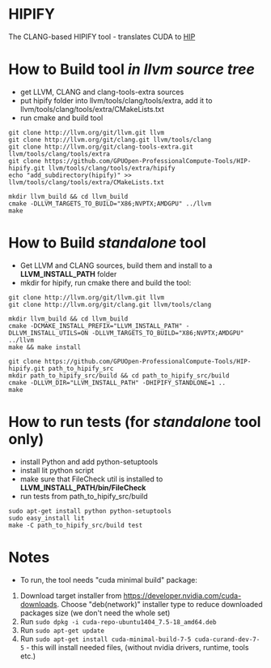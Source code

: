 # HIPIFY
The CLANG-based HIPIFY tool - translates CUDA to [HIP](https://github.com/GPUOpen-ProfessionalCompute-Tools/HIP/blob/master/README.md)

# How to Build tool *in llvm source tree*
- get LLVM, CLANG and clang-tools-extra sources
- put hipify folder into llvm/tools/clang/tools/extra, add it to llvm/tools/clang/tools/extra/CMakeLists.txt
- run cmake and build tool
```
git clone http://llvm.org/git/llvm.git llvm
git clone http://llvm.org/git/clang.git llvm/tools/clang
git clone http://llvm.org/git/clang-tools-extra.git llvm/tools/clang/tools/extra
git clone https://github.com/GPUOpen-ProfessionalCompute-Tools/HIP-hipify.git llvm/tools/clang/tools/extra/hipify
echo "add_subdirectory(hipify)" >> llvm/tools/clang/tools/extra/CMakeLists.txt

mkdir llvm_build && cd llvm_build
cmake -DLLVM_TARGETS_TO_BUILD="X86;NVPTX;AMDGPU" ../llvm
make
```

# How to Build *standalone* tool
- Get LLVM and CLANG sources, build them and install to a **LLVM_INSTALL_PATH** folder
- mkdir for hipify, run cmake there and build the tool:
```
git clone http://llvm.org/git/llvm.git llvm
git clone http://llvm.org/git/clang.git llvm/tools/clang

mkdir llvm_build && cd llvm_build
cmake -DCMAKE_INSTALL_PREFIX="LLVM_INSTALL_PATH" -DLLVM_INSTALL_UTILS=ON -DLLVM_TARGETS_TO_BUILD="X86;NVPTX;AMDGPU" ../llvm
make && make install

git clone https://github.com/GPUOpen-ProfessionalCompute-Tools/HIP-hipify.git path_to_hipify_src
mkdir path_to_hipify_src/build && cd path_to_hipify_src/build
cmake -DLLVM_DIR="LLVM_INSTALL_PATH" -DHIPIFY_STANDLONE=1 ..
make
```

# How to run tests (for *standalone* tool only)
- install Python and add python-setuptools
- install lit python script
- make sure that FileCheck util is installed to **LLVM_INSTALL_PATH/bin/FileCheck**
- run tests from path_to_hipify_src/build
```
sudo apt-get install python python-setuptools
sudo easy_install lit
make -C path_to_hipify_src/build test
```

# Notes
- To run, the tool needs "cuda minimal build" package:
 1. Download target installer from https://developer.nvidia.com/cuda-downloads. Choose "deb(network)" installer type to reduce downloaded packages size (we don't need the whole set)
 2. Run `sudo dpkg -i cuda-repo-ubuntu1404_7.5-18_amd64.deb`
 3. Run `sudo apt-get update`
 4. Run `sudo apt-get install cuda-minimal-build-7-5 cuda-curand-dev-7-5` - this will install needed files, (without nvidia drivers, runtime, tools etc.)
